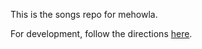 This is the songs repo for mehowla.

For development, follow the directions [here](https://github.com/warrenv/mehowla-dev).

